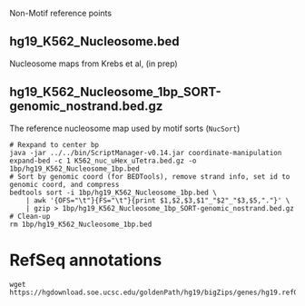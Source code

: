 Non-Motif reference points

## hg19_K562_Nucleosome.bed
Nucleosome maps from Krebs et al, (in prep)

## hg19_K562_Nucleosome_1bp_SORT-genomic_nostrand.bed.gz
The reference nucleosome map used by motif sorts (`NucSort`)
```
# Rexpand to center bp
java -jar ../../bin/ScriptManager-v0.14.jar coordinate-manipulation expand-bed -c 1 K562_nuc_uHex_uTetra.bed.gz -o 1bp/hg19_K562_Nucleosome_1bp.bed
# Sort by genomic coord (for BEDTools), remove strand info, set id to genomic coord, and compress
bedtools sort -i 1bp/hg19_K562_Nucleosome_1bp.bed \
    | awk '{OFS="\t"}{FS="\t"}{print $1,$2,$3,$1"_"$2"_"$3,$5,"."}' \
    | gzip > 1bp/hg19_K562_Nucleosome_1bp_SORT-genomic_nostrand.bed.gz
# Clean-up
rm 1bp/hg19_K562_Nucleosome_1bp.bed
```

# RefSeq annotations
```
wget https://hgdownload.soe.ucsc.edu/goldenPath/hg19/bigZips/genes/hg19.refGene.gtf.gz
```